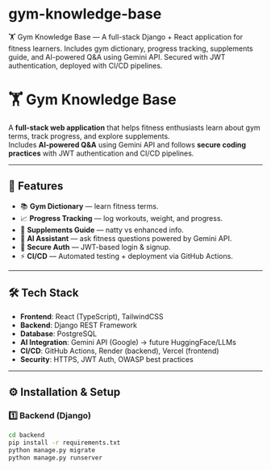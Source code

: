 # gym-knowledge-base
🏋️ Gym Knowledge Base — A full-stack Django + React application for fitness learners. Includes gym dictionary, progress tracking, supplements guide, and AI-powered Q&amp;A using Gemini API. Secured with JWT authentication, deployed with CI/CD pipelines.
# 🏋️ Gym Knowledge Base

A **full-stack web application** that helps fitness enthusiasts learn about gym terms, track progress, and explore supplements.  
Includes **AI-powered Q&A** using Gemini API and follows **secure coding practices** with JWT authentication and CI/CD pipelines.

---

## 🚀 Features
- 📚 **Gym Dictionary** — learn fitness terms.  
- 📈 **Progress Tracking** — log workouts, weight, and progress.  
- 💊 **Supplements Guide** — natty vs enhanced info.  
- 🤖 **AI Assistant** — ask fitness questions powered by Gemini API.  
- 🔐 **Secure Auth** — JWT-based login & signup.  
- ⚡ **CI/CD** — Automated testing + deployment via GitHub Actions.  

---

## 🛠️ Tech Stack
- **Frontend**: React (TypeScript), TailwindCSS  
- **Backend**: Django REST Framework  
- **Database**: PostgreSQL  
- **AI Integration**: Gemini API (Google) → future HuggingFace/LLMs  
- **CI/CD**: GitHub Actions, Render (backend), Vercel (frontend)  
- **Security**: HTTPS, JWT Auth, OWASP best practices  

---

## ⚙️ Installation & Setup

### 1️⃣ Backend (Django)
```bash
cd backend
pip install -r requirements.txt
python manage.py migrate
python manage.py runserver
